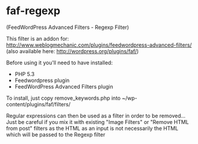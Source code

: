 faf-regexp
==========
(FeedWordPress Advanced Filters - Regexp Filter)

This filter is an addon for: 
http://www.weblogmechanic.com/plugins/feedwordpress-advanced-filters/ 
(also available here: http://wordpress.org/plugins/faf/)

Before using it you'll need to have installed:
- PHP 5.3
- Feedwordpress plugin
- FeedWordPress Advanced Filters plugin

To install, just copy remove_keywords.php into ~/wp-content/plugins/faf/filters/

Regular expressions can then be used as a filter in order to be removed... 
Just be careful if you mix it with existing "Image Filters" or "Remove HTML from post" 
filters as the HTML as an input is not necessarily the HTML which will be passed to the Regexp filter
